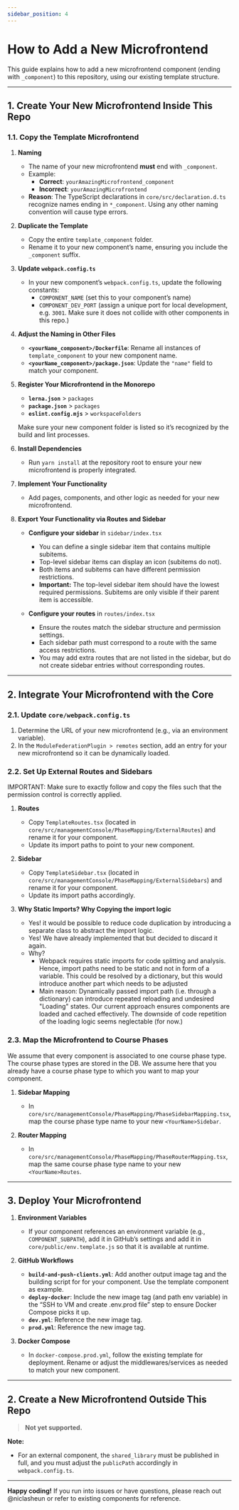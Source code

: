 ```yaml
---
sidebar_position: 4
---
```


# How to Add a New Microfrontend

This guide explains how to add a new microfrontend component (ending with `_component`) to this repository, using our existing template structure.

---

## 1. Create Your New Microfrontend Inside This Repo

### 1.1. Copy the Template Microfrontend

1. **Naming**

   - The name of your new microfrontend **must** end with `_component`.
   - Example:
     - **Correct**: `yourAmazingMicrofrontend_component`
     - **Incorrect**: `yourAmazingMicrofrontend`
   - **Reason**: The TypeScript declarations in `core/src/declaration.d.ts` recognize names ending in `*_component`. Using any other naming convention will cause type errors.

2. **Duplicate the Template**

   - Copy the entire `template_component` folder.
   - Rename it to your new component’s name, ensuring you include the `_component` suffix.

3. **Update `webpack.config.ts`**

   - In your new component’s `webpack.config.ts`, update the following constants:
     - `COMPONENT_NAME` (set this to your component’s name)
     - `COMPONENT_DEV_PORT` (assign a unique port for local development, e.g. `3001`. Make sure it does not collide with other components in this repo.)

4. **Adjust the Naming in Other Files**

   - **`<yourName_component>/Dockerfile`**: Rename all instances of `template_component` to your new component name.
   - **`<yourName_component>/package.json`**: Update the `"name"` field to match your component.

5. **Register Your Microfrontend in the Monorepo**

   - **`lerna.json`** > `packages`
   - **`package.json`** > `packages`
   - **`eslint.config.mjs`** > `workspaceFolders`

   Make sure your new component folder is listed so it’s recognized by the build and lint processes.

6. **Install Dependencies**

   - Run `yarn install` at the repository root to ensure your new microfrontend is properly integrated.

7. **Implement Your Functionality**

   - Add pages, components, and other logic as needed for your new microfrontend.

8. **Export Your Functionality via Routes and Sidebar**

   - **Configure your sidebar** in `sidebar/index.tsx`

     - You can define a single sidebar item that contains multiple subitems.
     - Top-level sidebar items can display an icon (subitems do not).
     - Both items and subitems can have different permission restrictions.
     - **Important:** The top-level sidebar item should have the lowest required permissions. Subitems are only visible if their parent item is accessible.

   - **Configure your routes** in `routes/index.tsx`
     - Ensure the routes match the sidebar structure and permission settings.
     - Each sidebar path must correspond to a route with the same access restrictions.
     - You may add extra routes that are not listed in the sidebar, but do not create sidebar entries without corresponding routes.

---

## 2. Integrate Your Microfrontend with the Core

### 2.1. Update `core/webpack.config.ts`

1. Determine the URL of your new microfrontend (e.g., via an environment variable).
2. In the `ModuleFederationPlugin > remotes` section, add an entry for your new microfrontend so it can be dynamically loaded.

### 2.2. Set Up External Routes and Sidebars

IMPORTANT: Make sure to exactly follow and copy the files such that the permission control is correctly applied.

1. **Routes**

   - Copy `TemplateRoutes.tsx` (located in `core/src/managementConsole/PhaseMapping/ExternalRoutes`) and rename it for your component.
   - Update its import paths to point to your new component.

2. **Sidebar**

   - Copy `TemplateSidebar.tsx` (located in `core/src/managementConsole/PhaseMapping/ExternalSidebars`) and rename it for your component.
   - Update its import paths accordingly.

3. **Why Static Imports? Why Copying the import logic**
   - Yes! it would be possible to reduce code duplication by introducing a separate class to abstract the import logic.
   - Yes! We have already implemented that but decided to discard it again.
   - Why?
     - Webpack requires static imports for code splitting and analysis. Hence, import paths need to be static and not in form of a variable. This could be resolved by a dictionary, but this would introduce another part which needs to be adjusted
     - Main reason: Dynamically passed import path (i.e. through a dictionary) can introduce repeated reloading and undesired "Loading" states. Our current approach ensures components are loaded and cached effectively. The downside of code repetition of the loading logic seems neglectable (for now.)

### 2.3. Map the Microfrontend to Course Phases

We assume that every component is associated to one course phase type.
The course phase types are stored in the DB. We assume here that you already have a course phase type to which you want to map your component.

1. **Sidebar Mapping**

   - In `core/src/managementConsole/PhaseMapping/PhaseSidebarMapping.tsx`, map the course phase type name to your new `<YourName>Sidebar`.

2. **Router Mapping**
   - In `core/src/managementConsole/PhaseMapping/PhaseRouterMapping.tsx`, map the same course phase type name to your new `<YourName>Routes`.

---

## 3. Deploy Your Microfrontend

1. **Environment Variables**

   - If your component references an environment variable (e.g., `COMPONENT_SUBPATH`), add it in GitHub’s settings and add it in `core/public/env.template.js` so that it is available at runtime.

2. **GitHub Workflows**

   - **`build-and-push-clients.yml`**: Add another output image tag and the building script for for your component. Use the template component as example.
   - **`deploy-docker`**: Include the new image tag (and path env variable) in the “SSH to VM and create .env.prod file” step to ensure Docker Compose picks it up.
   - **`dev.yml`**: Reference the new image tag.
   - **`prod.yml`**: Reference the new image tag.

3. **Docker Compose**
   - In `docker-compose.prod.yml`, follow the existing template for deployment. Rename or adjust the middlewares/services as needed to match your new component.

---

## 2. Create a New Microfrontend Outside This Repo

> **Not yet supported.**

**Note:**

- For an external component, the `shared_library` must be published in full, and you must adjust the `publicPath` accordingly in `webpack.config.ts`.

---

**Happy coding!** If you run into issues or have questions, please reach out @niclasheun or refer to existing components for reference.
